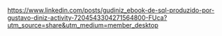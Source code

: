 https://www.linkedin.com/posts/gudiniz_ebook-de-sql-produzido-por-gustavo-diniz-activity-7204543304271564800-FUca?utm_source=share&utm_medium=member_desktop
